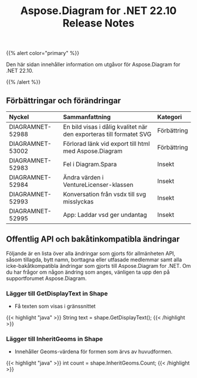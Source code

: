 ﻿---
title: Aspose.Diagram for .NET 22.10 Release Notes
type: docs
weight: 18
url: /sv/net/aspose-diagram-for-net-22-10-release-notes/
---
{{% alert color="primary" %}} 

Den här sidan innehåller information om utgåvor för Aspose.Diagram for .NET 22.10.

{{% /alert %}} 
## **Förbättringar och förändringar**

|**Nyckel**|**Sammanfattning**|**Kategori**|
|:- |:- |:- |
|DIAGRAMNET-52988|En bild visas i dålig kvalitet när den exporteras till formatet SVG|Förbättring|
|DIAGRAMNET-53002|Förlorad länk vid export till html med Aspose.Diagram|Förbättring|
|DIAGRAMNET-52983|Fel i Diagram.Spara|Insekt|
|DIAGRAMNET-52984|Ändra värden i VentureLicenser-klassen|Insekt|
|DIAGRAMNET-52993|Konversation från vsdx till svg misslyckas|Insekt|
|DIAGRAMNET-52995|App: Laddar vsd ger undantag|Insekt|

## **Offentlig API och bakåtinkompatibla ändringar**
Följande är en lista över alla ändringar som gjorts för allmänheten API, såsom tillagda, bytt namn, borttagna eller utfasade medlemmar samt alla icke-bakåtkompatibla ändringar som gjorts till Aspose.Diagram for .NET. Om du har frågor om någon ändring som anges, vänligen ta upp den på supportforumet Aspose.Diagram.

### **Lägger till GetDisplayText in Shape**
- Få texten som visas i gränssnittet

{{< highlight "java" >}}
String text = shape.GetDisplayText();
{{< /highlight >}}

### **Lägger till InheritGeoms in Shape**
- Innehåller Geoms-värdena för formen som ärvs av huvudformen.

{{< highlight "java" >}}
int count = shape.InheritGeoms.Count;
{{< /highlight >}}